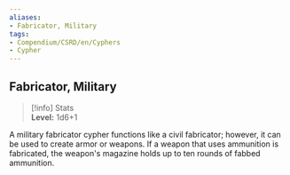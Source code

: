 ```yaml
---
aliases:
- Fabricator, Military
tags:
- Compendium/CSRD/en/Cyphers
- Cypher
---
```


  
## Fabricator, Military  
>[!info] Stats  
> **Level:** 1d6+1
  
A military fabricator cypher functions like a civil fabricator; however, it can be used to create armor or weapons. If a weapon that uses ammunition is fabricated, the weapon's magazine holds up to ten rounds of fabbed ammunition.